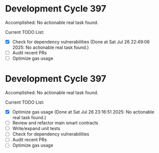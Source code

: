 # Development Cycle 397

Accomplished: No actionable real task found.

Current TODO List:

- [x] Check for dependency vulnerabilities  (Done at Sat Jul 26 22:49:06 2025: No actionable real task found.)
- [ ] Audit recent PRs
- [ ] Optimize gas usage

# Development Cycle 397

Accomplished: No actionable real task found.

Current TODO List:

- [x] Optimize gas usage  (Done at Sat Jul 26 23:16:51 2025: No actionable real task found.)
- [ ] Review and refactor main smart contracts
- [ ] Write/expand unit tests
- [ ] Check for dependency vulnerabilities
- [ ] Audit recent PRs
- [ ] Optimize gas usage